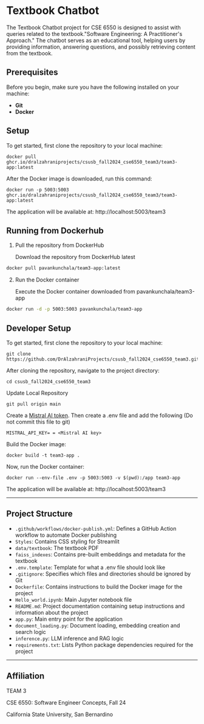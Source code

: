 # Textbook Chatbot 

The Textbook Chatbot project for CSE 6550 is designed to assist with queries related to the textbook."Software Engineering: A Practitioner's Approach." The chatbot serves as an educational tool, helping users by providing information, answering questions, and possibly retrieving content from the textbook.

## Prerequisites
Before you begin, make sure you have the following installed on your machine:
- **Git**
- **Docker**

## Setup
To get started, first clone the repository to your local machine:
```
docker pull ghcr.io/dralzahraniprojects/csusb_fall2024_cse6550_team3/team3-app:latest
```

After the Docker image is downloaded, run this command:
```
docker run -p 5003:5003 ghcr.io/dralzahraniprojects/csusb_fall2024_cse6550_team3/team3-app:latest
```

The application will be available at:  http://localhost:5003/team3

## Running from Dockerhub
1. Pull the repository from DockerHub
   
     Download the repository from DockerHub latest
  
``` bash
docker pull pavankunchala/team3-app:latest
```

2. Run the Docker container

     Execute the Docker container downloaded from pavankunchala/team3-app

```bash
docker run -d -p 5003:5003 pavankunchala/team3-app
```

## Developer Setup

To get started, first clone the repository to your local machine:
```
git clone https://github.com/DrAlzahraniProjects/csusb_fall2024_cse6550_team3.git
```

After cloning the repository, navigate to the project directory:
```
cd csusb_fall2024_cse6550_team3
```

Update Local Repository
```
git pull origin main
```

Create a [Mistral AI token](https://console.mistral.ai/api-keys/). Then create a .env file and add the following (Do not commit this file to git)
```
MISTRAL_API_KEY= = <Mistral AI key>
```

Build the Docker image:
```
docker build -t team3-app .
```

Now, run the Docker container:
```
docker run --env-file .env -p 5003:5003 -v $(pwd):/app team3-app
```

The application will be available at:  http://localhost:5003/team3

<!-- Accessing Jupyter Notebook http://localhost:6003/ -->

---
## Project Structure

- `.github/workflows/docker-publish.yml`: Defines a GitHub Action workflow to automate Docker publishing
- `Styles`: Contains CSS styling for Streamlit
- `data/textbook`: The textbook PDF
- `faiss_indexes`: Contains pre-built embeddings and metadata for the textbook
- `.env.template`: Template for what a .env file should look like
- `.gitignore`: Specifies which files and directories should be ignored by Git
- `Dockerfile`: Contains instructions to build the Docker image for the project
- `Hello_world.ipynb`: Main Jupyter notebook file
- `README.md`: Project documentation containing setup instructions and information about the project
- `app.py`: Main entry point for the application
- `document_loading.py`: Document loading, embedding creation and search logic
- `inference.py`: LLM inference and RAG logic
- `requirements.txt`: Lists Python package dependencies required for the project

---

## Affiliation

TEAM 3

CSE 6550: Software Engineer Concepts, Fall 24

California State University, San Bernardino
